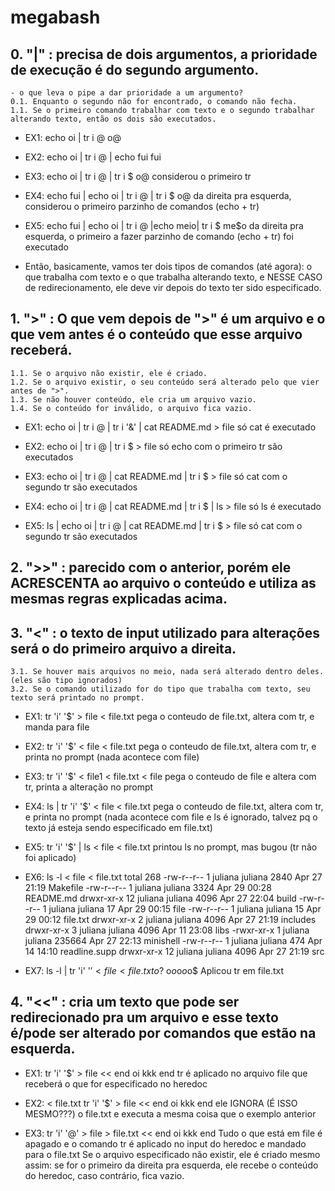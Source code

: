 # megabash

## 0. "|" : precisa de dois argumentos, a prioridade de execução é do segundo argumento.
	- o que leva o pipe a dar prioridade a um argumento?
	0.1. Enquanto o segundo não for encontrado, o comando não fecha.
	1.1. Se o primeiro comando trabalhar com texto e o segundo trabalhar alterando texto, então os dois são executados.

- EX1:
echo oi | tr i @
o@

- EX2:
echo oi | tr i @ | echo fui
fui

- EX3:
echo oi | tr i @ | tr i $
o@
considerou o primeiro tr

- EX4:
echo fui | echo oi | tr i @ | tr i $
o@
da direita pra esquerda, considerou o primeiro parzinho de comandos (echo + tr)

- EX5:
echo fui | echo oi | tr i @ |echo meio| tr i $
me$o
da direita pra esquerda, o primeiro a fazer parzinho de comando (echo + tr) foi executado

- Então, basicamente, vamos ter dois tipos de comandos (até agora): o que trabalha com texto e o que trabalha alterando texto, e NESSE CASO de redirecionamento, ele deve vir depois do texto ter sido especificado.

## 1. ">" : O que vem depois de ">" é um arquivo e o que vem antes é o conteúdo que esse arquivo receberá.
	1.1. Se o arquivo não existir, ele é criado.
	1.2. Se o arquivo existir, o seu conteúdo será alterado pelo que vier antes de ">".
	1.3. Se não houver conteúdo, ele cria um arquivo vazio.
	1.4. Se o conteúdo for inválido, o arquivo fica vazio.

- EX1:
echo oi | tr i @ | tr i '&' | cat README.md  > file
só cat é executado

- EX2:
echo oi | tr i @ | tr i $ > file
só echo com o primeiro tr são executados

- EX3:
echo oi | tr i @ | cat README.md | tr i $ > file
só cat com o segundo tr são executados

- EX4:
echo oi | tr i @ | cat README.md | tr i $ | ls > file
só ls é executado

- EX5:
ls | echo oi | tr i @ | cat README.md | tr i $ > file
só cat com o segundo tr são executados


## 2. ">>" : parecido com o anterior, porém ele ACRESCENTA ao arquivo o conteúdo e utiliza as mesmas regras explicadas acima.


## 3. "<" : o texto de input utilizado para alterações será o do primeiro arquivo a direita.
	3.1. Se houver mais arquivos no meio, nada será alterado dentro deles. (eles são tipo ignorados)
	3.2. Se o comando utilizado for do tipo que trabalha com texto, seu texto será printado no prompt.

- EX1:
tr 'i' '$' > file < file.txt
pega o conteudo de file.txt, altera com tr, e manda para file

- EX2:
tr 'i' '$' < file < file.txt
pega o conteudo de file.txt, altera com tr, e printa no prompt (nada acontece com file)

- EX3:
tr 'i' '$' < file1 < file.txt < file
pega o conteudo de file e altera com tr, printa a alteração no prompt

- EX4:
ls | tr 'i' '$' < file < file.txt
pega o conteudo de file.txt, altera com tr, e printa no prompt (nada acontece com file e ls é ignorado, talvez pq o texto já esteja sendo especificado em file.txt)

- EX5:
tr 'i' '$' | ls < file < file.txt
printou ls no prompt, mas bugou (tr não foi aplicado)

- EX6:
ls -l < file < file.txt
total 268
-rw-r--r--  1 juliana juliana   2840 Apr 27 21:19 Makefile
-rw-r--r--  1 juliana juliana   3324 Apr 29 00:28 README.md
drwxr-xr-x 12 juliana juliana   4096 Apr 27 22:04 build
-rw-r--r--  1 juliana juliana     17 Apr 29 00:15 file
-rw-r--r--  1 juliana juliana     15 Apr 29 00:12 file.txt
drwxr-xr-x  2 juliana juliana   4096 Apr 27 21:19 includes
drwxr-xr-x  3 juliana juliana   4096 Apr 11 23:08 libs
-rwxr-xr-x  1 juliana juliana 235664 Apr 27 22:13 minishell
-rw-r--r--  1 juliana juliana    474 Apr 14 14:10 readline.supp
drwxr-xr-x 12 juliana juliana   4096 Apr 27 21:19 src

- EX7:
ls -l | tr 'i' '$' < file < file.txt
o$?
o$o$o$o$o$
Aplicou tr em file.txt

## 4. "<<" : cria um texto que pode ser redirecionado pra um arquivo e esse texto é/pode ser alterado por comandos que estão na esquerda.

- EX1:
tr 'i' '$' > file << end
oi
kkk
end
tr é aplicado no arquivo file que receberá o que for especificado no heredoc

- EX2:
< file.txt tr 'i' '$' > file << end
oi
kkk
end
ele IGNORA (É ISSO MESMO???) o file.txt e executa a mesma coisa que o exemplo anterior

- EX3:
tr 'i' '@' > file > file.txt << end
oi
kkk
end
Tudo o que está em file é apagado e o comando tr é aplicado no input do heredoc e mandado para o file.txt
Se o arquivo especificado não existir, ele é criado mesmo assim: se for o primeiro da direita pra esquerda, ele recebe o conteúdo do heredoc, caso contrário, fica vazio.
